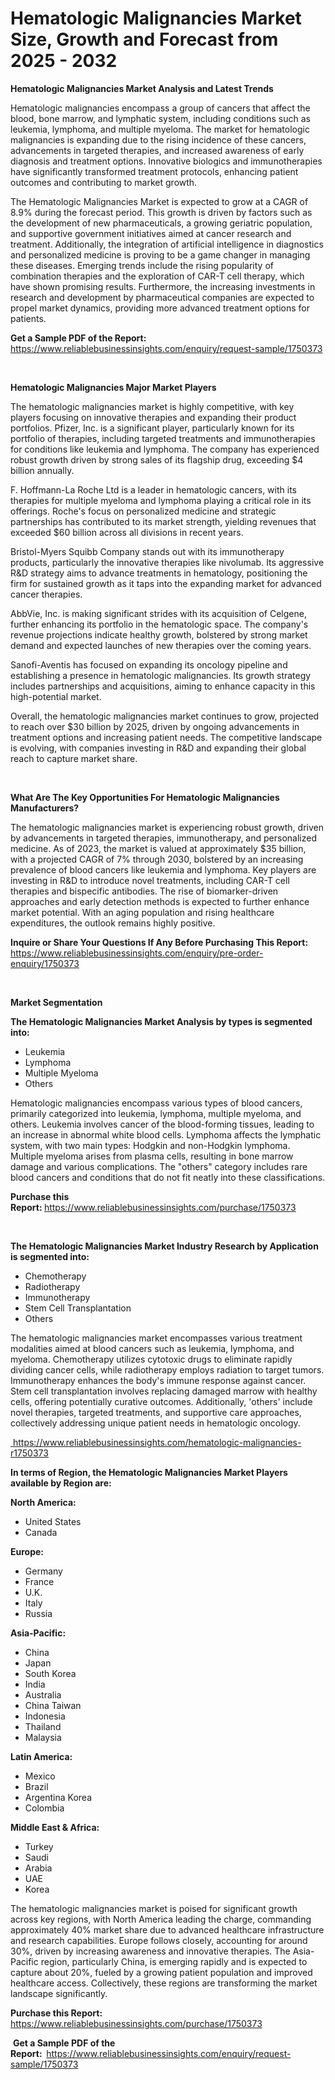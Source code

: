 <p><h1>Hematologic Malignancies Market Size, Growth and Forecast from 2025 - 2032</h1></p><p><strong>Hematologic Malignancies Market Analysis and Latest Trends</strong></p>
<p><p>Hematologic malignancies encompass a group of cancers that affect the blood, bone marrow, and lymphatic system, including conditions such as leukemia, lymphoma, and multiple myeloma. The market for hematologic malignancies is expanding due to the rising incidence of these cancers, advancements in targeted therapies, and increased awareness of early diagnosis and treatment options. Innovative biologics and immunotherapies have significantly transformed treatment protocols, enhancing patient outcomes and contributing to market growth.</p><p>The Hematologic Malignancies Market is expected to grow at a CAGR of 8.9% during the forecast period. This growth is driven by factors such as the development of new pharmaceuticals, a growing geriatric population, and supportive government initiatives aimed at cancer research and treatment. Additionally, the integration of artificial intelligence in diagnostics and personalized medicine is proving to be a game changer in managing these diseases. Emerging trends include the rising popularity of combination therapies and the exploration of CAR-T cell therapy, which have shown promising results. Furthermore, the increasing investments in research and development by pharmaceutical companies are expected to propel market dynamics, providing more advanced treatment options for patients.</p></p>
<p><strong>Get a Sample PDF of the Report:&nbsp;</strong> <a href="https://www.reliablebusinessinsights.com/enquiry/request-sample/1750373?utm_campaign=39&utm_medium=2&utm_source=Github&utm_content=ia&utm_term=13042025&utm_id=hematologic-malignancies">https://www.reliablebusinessinsights.com/enquiry/request-sample/1750373</a></p>
<p>&nbsp;</p>
<p><strong>Hematologic Malignancies Major Market Players</strong></p>
<p><p>The hematologic malignancies market is highly competitive, with key players focusing on innovative therapies and expanding their product portfolios. Pfizer, Inc. is a significant player, particularly known for its portfolio of therapies, including targeted treatments and immunotherapies for conditions like leukemia and lymphoma. The company has experienced robust growth driven by strong sales of its flagship drug, exceeding $4 billion annually.</p><p>F. Hoffmann-La Roche Ltd is a leader in hematologic cancers, with its therapies for multiple myeloma and lymphoma playing a critical role in its offerings. Roche's focus on personalized medicine and strategic partnerships has contributed to its market strength, yielding revenues that exceeded $60 billion across all divisions in recent years.</p><p>Bristol-Myers Squibb Company stands out with its immunotherapy products, particularly the innovative therapies like nivolumab. Its aggressive R&D strategy aims to advance treatments in hematology, positioning the firm for sustained growth as it taps into the expanding market for advanced cancer therapies.</p><p>AbbVie, Inc. is making significant strides with its acquisition of Celgene, further enhancing its portfolio in the hematologic space. The company's revenue projections indicate healthy growth, bolstered by strong market demand and expected launches of new therapies over the coming years.</p><p>Sanofi-Aventis has focused on expanding its oncology pipeline and establishing a presence in hematologic malignancies. Its growth strategy includes partnerships and acquisitions, aiming to enhance capacity in this high-potential market.</p><p>Overall, the hematologic malignancies market continues to grow, projected to reach over $30 billion by 2025, driven by ongoing advancements in treatment options and increasing patient needs. The competitive landscape is evolving, with companies investing in R&D and expanding their global reach to capture market share.</p></p>
<p>&nbsp;</p>
<p><strong>What Are The Key Opportunities For Hematologic Malignancies Manufacturers?</strong></p>
<p><p>The hematologic malignancies market is experiencing robust growth, driven by advancements in targeted therapies, immunotherapy, and personalized medicine. As of 2023, the market is valued at approximately $35 billion, with a projected CAGR of 7% through 2030, bolstered by an increasing prevalence of blood cancers like leukemia and lymphoma. Key players are investing in R&D to introduce novel treatments, including CAR-T cell therapies and bispecific antibodies. The rise of biomarker-driven approaches and early detection methods is expected to further enhance market potential. With an aging population and rising healthcare expenditures, the outlook remains highly positive.</p></p>
<p><strong>Inquire or Share Your Questions If Any Before Purchasing This Report:</strong> <a href="https://www.reliablebusinessinsights.com/enquiry/pre-order-enquiry/1750373?utm_campaign=39&utm_medium=2&utm_source=Github&utm_content=ia&utm_term=13042025&utm_id=hematologic-malignancies">https://www.reliablebusinessinsights.com/enquiry/pre-order-enquiry/1750373</a></p>
<p>&nbsp;</p>
<p><strong>Market Segmentation</strong></p>
<p><strong>The Hematologic Malignancies Market Analysis by types is segmented into:</strong></p>
<p><ul><li>Leukemia</li><li>Lymphoma</li><li>Multiple Myeloma</li><li>Others</li></ul></p>
<p><p>Hematologic malignancies encompass various types of blood cancers, primarily categorized into leukemia, lymphoma, multiple myeloma, and others. Leukemia involves cancer of the blood-forming tissues, leading to an increase in abnormal white blood cells. Lymphoma affects the lymphatic system, with two main types: Hodgkin and non-Hodgkin lymphoma. Multiple myeloma arises from plasma cells, resulting in bone marrow damage and various complications. The "others" category includes rare blood cancers and conditions that do not fit neatly into these classifications.</p></p>
<p><strong>Purchase this Report:&nbsp;</strong><a href="https://www.reliablebusinessinsights.com/purchase/1750373?utm_campaign=39&utm_medium=2&utm_source=Github&utm_content=ia&utm_term=13042025&utm_id=hematologic-malignancies">https://www.reliablebusinessinsights.com/purchase/1750373</a></p>
<p>&nbsp;</p>
<p><strong>The Hematologic Malignancies Market Industry Research by Application is segmented into:</strong></p>
<p><ul><li>Chemotherapy</li><li>Radiotherapy</li><li>Immunotherapy</li><li>Stem Cell Transplantation</li><li>Others</li></ul></p>
<p><p>The hematologic malignancies market encompasses various treatment modalities aimed at blood cancers such as leukemia, lymphoma, and myeloma. Chemotherapy utilizes cytotoxic drugs to eliminate rapidly dividing cancer cells, while radiotherapy employs radiation to target tumors. Immunotherapy enhances the body's immune response against cancer. Stem cell transplantation involves replacing damaged marrow with healthy cells, offering potentially curative outcomes. Additionally, 'others' include novel therapies, targeted treatments, and supportive care approaches, collectively addressing unique patient needs in hematologic oncology.</p></p>
<p><a href="https://www.reliablebusinessinsights.com/hematologic-malignancies-r1750373?utm_campaign=39&utm_medium=2&utm_source=Github&utm_content=ia&utm_term=13042025&utm_id=hematologic-malignancies">&nbsp;https://www.reliablebusinessinsights.com/hematologic-malignancies-r1750373</a></p>
<p><strong>In terms of Region, the Hematologic Malignancies Market Players available by Region are:</strong></p>
<p>
    <p> <strong> North America: </strong>
        <ul>
            <li>United States</li>
            <li>Canada</li>
        </ul>
        </p> 
    <p> <strong> Europe: </strong>
        <ul>
            <li>Germany</li>
            <li>France</li>
            <li>U.K.</li>
            <li>Italy</li>
            <li>Russia</li>
        </ul>
        </p> 
    <p> <strong> Asia-Pacific: </strong>
        <ul>
            <li>China</li>
            <li>Japan</li>
            <li>South Korea</li>
            <li>India</li>
            <li>Australia</li>
            <li>China Taiwan</li>
            <li>Indonesia</li>
            <li>Thailand</li>
            <li>Malaysia</li>
        </ul>
        </p> 
    <p> <strong> Latin America: </strong>
        <ul>
            <li>Mexico</li>
            <li>Brazil</li>
            <li>Argentina Korea</li>
            <li>Colombia</li>
        </ul>
        </p> 
    <p> <strong> Middle East & Africa: </strong>
        <ul>
            <li>Turkey</li>
            <li>Saudi</li>
            <li>Arabia</li>
            <li>UAE</li>
            <li>Korea</li>
        </ul>
    </p>
    </p>
<p><p>The hematologic malignancies market is poised for significant growth across key regions, with North America leading the charge, commanding approximately 40% market share due to advanced healthcare infrastructure and research capabilities. Europe follows closely, accounting for around 30%, driven by increasing awareness and innovative therapies. The Asia-Pacific region, particularly China, is emerging rapidly and is expected to capture about 20%, fueled by a growing patient population and improved healthcare access. Collectively, these regions are transforming the market landscape significantly.</p></p>
<p><strong>Purchase this Report: </strong><a href="https://www.reliablebusinessinsights.com/purchase/1750373?utm_campaign=39&utm_medium=2&utm_source=Github&utm_content=ia&utm_term=13042025&utm_id=hematologic-malignancies">https://www.reliablebusinessinsights.com/purchase/1750373</a></p>
<p>&nbsp;<strong>Get a Sample PDF of the Report:&nbsp;&nbsp;</strong><a href="https://www.reliablebusinessinsights.com/enquiry/request-sample/1750373?utm_campaign=39&utm_medium=2&utm_source=Github&utm_content=ia&utm_term=13042025&utm_id=hematologic-malignancies">https://www.reliablebusinessinsights.com/enquiry/request-sample/1750373</a></p>
<p><strong></strong></p>
<p><p></p><p></p><p></p></p>